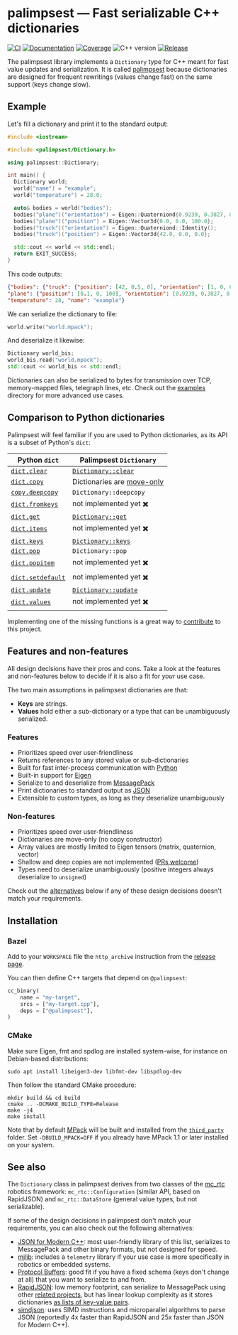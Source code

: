 # palimpsest — Fast serializable C++ dictionaries

[![CI](https://img.shields.io/github/actions/workflow/status/stephane-caron/palimpsest/bazel.yml?branch=main)](https://github.com/stephane-caron/palimpsest/actions)
[![Documentation](https://img.shields.io/badge/docs-online-brightgreen?style=flat)](https://stephane-caron.github.io/palimpsest/)
[![Coverage](https://coveralls.io/repos/github/stephane-caron/palimpsest/badge.svg?branch=main)](https://coveralls.io/github/stephane-caron/palimpsest?branch=main)
![C++ version](https://img.shields.io/badge/C++-17/20-blue.svg?style=flat)
[![Release](https://img.shields.io/github/v/release/stephane-caron/palimpsest.svg?sort=semver)](https://github.com/stephane-caron/palimpsest/releases)

The palimpsest library implements a `Dictionary` type for C++ meant for fast value updates and serialization. It is called [palimpsest](https://en.wiktionary.org/wiki/palimpsest#Noun) because dictionaries are designed for frequent rewritings (values change fast) on the same support (keys change slow).

## Example

Let's fill a dictionary and print it to the standard output:

```cpp
#include <iostream>

#include <palimpsest/Dictionary.h>

using palimpsest::Dictionary;

int main() {
  Dictionary world;
  world("name") = "example";
  world("temperature") = 28.0;

  auto& bodies = world("bodies");
  bodies("plane")("orientation") = Eigen::Quaterniond{0.9239, 0.3827, 0., 0.};
  bodies("plane")("position") = Eigen::Vector3d{0.0, 0.0, 100.0};
  bodies("truck")("orientation") = Eigen::Quaterniond::Identity();
  bodies("truck")("position") = Eigen::Vector3d{42.0, 0.0, 0.0};

  std::cout << world << std::endl;
  return EXIT_SUCCESS;
}
```

This code outputs:

```json
{"bodies": {"truck": {"position": [42, 0.5, 0], "orientation": [1, 0, 0, 0]},
"plane": {"position": [0.1, 0, 100], "orientation": [0.9239, 0.3827, 0, 0]}},
"temperature": 28, "name": "example"}
```

We can serialize the dictionary to file:

```cpp
world.write("world.mpack");
```

And deserialize it likewise:

```cpp
Dictionary world_bis;
world_bis.read("world.mpack");
std::cout << world_bis << std::endl;
```

Dictionaries can also be serialized to bytes for transmission over TCP, memory-mapped files, telegraph lines, etc. Check out the [examples](https://github.com/stephane-caron/palimpsest/tree/main/examples) directory for more advanced use cases.

## Comparison to Python dictionaries

Palimpsest will feel familiar if you are used to Python dictionaries, as its API is a subset of Python's `dict`:

| Python `dict` | Palimpsest `Dictionary` |
|---------------|---------------------------|
| [`dict.clear`](https://docs.python.org/3/library/stdtypes.html#dict.clear) | [`Dictionary::clear`](https://stephane-caron.github.io/palimpsest/classpalimpsest_1_1Dictionary.html#ae98a88dd6a1c5e5afa84f719189882d9) |
| [`dict.copy`](https://docs.python.org/3/library/stdtypes.html#dict.copy) | Dictionaries are [move-only](https://github.com/stephane-caron/palimpsest?tab=readme-ov-file#non-features) |
| [`copy.deepcopy`](https://docs.python.org/3/library/copy.html#copy.deepcopy) | `Dictionary::deepcopy` |
| [`dict.fromkeys`](https://docs.python.org/3/library/stdtypes.html#dict.fromkeys) | not implemented yet ✖️  |
| [`dict.get`](https://docs.python.org/3/library/stdtypes.html#dict.get) | [`Dictionary::get`](https://stephane-caron.github.io/palimpsest/classpalimpsest_1_1Dictionary.html#a74bd56b0ec9e4219f54430bcb6f9a084) |
| [`dict.items`](https://docs.python.org/3/library/stdtypes.html#dict.items) | not implemented yet ✖️  |
| [`dict.keys`](https://docs.python.org/3/library/stdtypes.html#dict.keys) | [`Dictionary::keys`](https://stephane-caron.github.io/palimpsest/classpalimpsest_1_1Dictionary.html#abb1589b67dbeadec8774833921644798)  |
| [`dict.pop`](https://docs.python.org/3/library/stdtypes.html#dict.pop) | `Dictionary::pop` |
| [`dict.popitem`](https://docs.python.org/3/library/stdtypes.html#dict.popitem) | not implemented yet ✖️  |
| [`dict.setdefault`](https://docs.python.org/3/library/stdtypes.html#dict.setdefault) | not implemented yet ✖️  |
| [`dict.update`](https://docs.python.org/3/library/stdtypes.html#dict.update) | [`Dictionary::update`](https://stephane-caron.github.io/palimpsest/classpalimpsest_1_1Dictionary.html#a1b5bb02bcf813b05aef280f47b25ce80) |
| [`dict.values`](https://docs.python.org/3/library/stdtypes.html#dict.values) | not implemented yet ✖️  |

Implementing one of the missing functions is a great way to [contribute](CONTRIBUTING.md) to this project.

## Features and non-features

All design decisions have their pros and cons. Take a look at the features and non-features below to decide if it is also a fit for _your_ use case.

The two main assumptions in palimpsest dictionaries are that:

* **Keys** are strings.
* **Values** hold either a sub-dictionary or a type that can be unambiguously serialized.

### Features

* Prioritizes speed over user-friendliness
* Returns references to any stored value or sub-dictionaries
* Built for fast inter-process communication with [Python](https://www.python.org/)
* Built-in support for [Eigen](https://eigen.tuxfamily.org/)
* Serialize to and deserialize from [MessagePack](https://msgpack.org/)
* Print dictionaries to standard output as [JSON](https://www.json.org/json-en.html)
* Extensible to custom types, as long as they deserialize unambiguously

### Non-features

* Prioritizes speed over user-friendliness
* Dictionaries are move-only (no copy constructor)
* Array values are mostly limited to Eigen tensors (matrix, quaternion, vector)
* Shallow and deep copies are not implemented ([PRs welcome](CONTRIBUTING.md))
* Types need to deserialize unambiguously (positive integers always deserialize to `unsigned`)

Check out the [alternatives](https://github.com/stephane-caron/palimpsest#see-also) below if any of these design decisions doesn't match your requirements.

## Installation

### Bazel

Add to your `WORKSPACE` file the `http_archive` instruction from the [release page](https://github.com/stephane-caron/palimpsest/releases/tag/v2.4.0).

You can then define C++ targets that depend on ``@palimpsest``:

```python
cc_binary(
    name = "my-target",
    srcs = ["my-target.cpp"],
    deps = ["@palimpsest"],
)
```

### CMake

Make sure Eigen, fmt and spdlog are installed system-wise, for instance on Debian-based distributions:

```console
sudo apt install libeigen3-dev libfmt-dev libspdlog-dev
```

Then follow the standard CMake procedure:

```console
mkdir build && cd build
cmake .. -DCMAKE_BUILD_TYPE=Release
make -j4
make install
```

Note that by default [MPack](https://github.com/ludocode/mpack) will be built and installed from the [``third_party``](https://github.com/stephane-caron/palimpsest/tree/main/third_party) folder. Set `-DBUILD_MPACK=OFF` if you already have MPack 1.1 or later installed on your system.

## See also

The `Dictionary` class in palimpsest derives from two classes of the [mc\_rtc](https://github.com/jrl-umi3218/mc_rtc/) robotics framework: `mc_rtc::Configuration` (similar API, based on RapidJSON) and `mc_rtc::DataStore` (general value types, but not serializable).

If some of the design decisions in palimpsest don't match your requirements, you can also check out the following alternatives:

* [JSON for Modern C++](https://github.com/nlohmann/json): most user-friendly library of this list, serializes to MessagePack and other binary formats, but not designed for speed.
* [mjlib](https://github.com/mjbots/mjlib): includes a `telemetry` library if your use case is more specifically in robotics or embedded systems.
* [Protocol Buffers](https://developers.google.com/protocol-buffers/): good fit if you have a fixed schema (keys don't change at all) that you want to serialize to and from.
* [RapidJSON](https://github.com/Tencent/rapidjson/): low memory footprint, can serialize to MessagePack using other [related projects](https://github.com/Tencent/rapidjson/wiki/Related-Projects), but has linear lookup complexity as it stores dictionaries [as lists of key-value pairs](https://github.com/Tencent/rapidjson/issues/102).
* [simdjson](https://github.com/simdjson/simdjson/): uses SIMD instructions and microparallel algorithms to parse JSON (reportedly 4x faster than RapidJSON and 25x faster than JSON for Modern C++).
